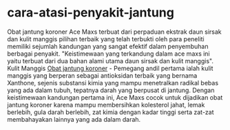 cara-atasi-penyakit-jantung
===========================

Obat jantung koroner Ace Maxs terbuat dari perpaduan ekstrak daun sirsak dan kulit manggis pilihan terbaik yang telah terbukti oleh para peneliti memiliki sejumlah kandungan yang sangat efektif dalam penyembuhan berbagai penyakit.
"Keistimewaan yang terkandung dalam ace maxs ini yaitu terbuat dari dua bahan alami utama daun sirsak dan kulit manggis".
Kulit Manggis
<a href="http://obatjantungkoroner.web.id/" rel="dofollow">Obat jantung koroner</a> - Pemegang andil pertama ialah kulit manggis yang berperan sebagai antioksidan terbaik yang bernama Xanthone, sejenis substansi kimia yang mampu menetralkan radikal bebas yang ada dalam tubuh, tepatnya darah yang berpusat di jantung. Dengan keistimewaan kandungan pertama ini, Ace Maxs cocok untuk dijadikan obat jantung koroner karena mampu membersihkan kolesterol jahat, lemak berlebih, gula darah berlebih, zat kimia dengan kadar tinggi serta zat-zat membahayakan lainnya yang ada dalam darah.
